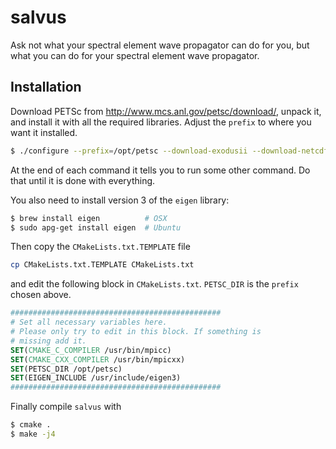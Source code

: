 # salvus
Ask not what your spectral element wave propagator can do for you, but what you can do for your spectral element wave propagator.

## Installation

Download PETSc from http://www.mcs.anl.gov/petsc/download/, unpack it, and install it with all the required libraries. Adjust the `prefix` to where you want it installed.


```bash
$ ./configure --prefix=/opt/petsc --download-exodusii --download-netcdf --download-hdf5 --download-chaco
```

At the end of each command it tells you to run some other command. Do that
until it is done with everything.

You also need to install version 3 of the `eigen` library:

```bash
$ brew install eigen          # OSX
$ sudo apg-get install eigen  # Ubuntu
```

Then copy the `CMakeLists.txt.TEMPLATE` file

```bash
cp CMakeLists.txt.TEMPLATE CMakeLists.txt
```

and edit the following block in `CMakeLists.txt`. `PETSC_DIR` is the `prefix` chosen above.

```cmake
###############################################
# Set all necessary variables here.
# Please only try to edit in this block. If something is
# missing add it.
SET(CMAKE_C_COMPILER /usr/bin/mpicc)
SET(CMAKE_CXX_COMPILER /usr/bin/mpicxx)
SET(PETSC_DIR /opt/petsc)
SET(EIGEN_INCLUDE /usr/include/eigen3)
###############################################
```

Finally compile `salvus` with

```bash
$ cmake .
$ make -j4
```